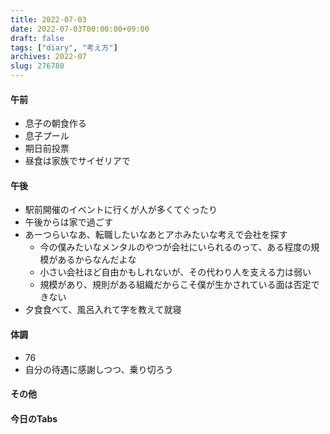 ```yaml
---
title: 2022-07-03
date: 2022-07-03T00:00:00+09:00
draft: false
tags: ["diary", "考え方"]
archives: 2022-07
slug: 276780
---
```

#### 午前
- 息子の朝食作る
- 息子プール
- 期日前投票
- 昼食は家族でサイゼリアで
#### 午後
- 駅前開催のイベントに行くが人が多くてぐったり
- 午後からは家で過ごす
- あーつらいなあ、転職したいなあとアホみたいな考えで会社を探す
  - 今の僕みたいなメンタルのやつが会社にいられるのって、ある程度の規模があるからなんだよな
  - 小さい会社ほど自由かもしれないが、その代わり人を支える力は弱い
  - 規模があり、規則がある組織だからこそ僕が生かされている面は否定できない
- 夕食食べて、風呂入れて字を教えて就寝
#### 体調
- 76
- 自分の待遇に感謝しつつ、乗り切ろう
#### その他
#### 今日のTabs